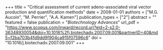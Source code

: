 +++
title = "Critical assessment of current adeno-associated viral vector production and quantification methods"
date = 2008-01-01
authors = ["M.G. Aucoin", "M. Perrier", "A.A. Kamen"]
publication_types = ["2"]
abstract = ""
featured = false
publication = "*Biotechnology Advances*"
url_pdf = "https://www.scopus.com/inward/record.uri?eid=2-s2.0-36348930054&doi=10.1016%2fj.biotechadv.2007.09.001&partnerID=40&md5=f2ba703b4fd9dd9f904ca915f07596c6"
doi = "10.1016/j.biotechadv.2007.09.001"
+++

